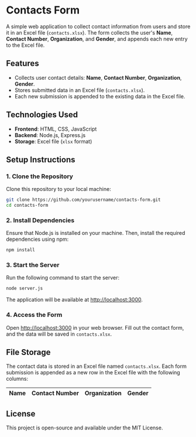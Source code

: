 
# Contacts Form

A simple web application to collect contact information from users and store it in an Excel file (`contacts.xlsx`). The form collects the user's **Name**, **Contact Number**, **Organization**, and **Gender**, and appends each new entry to the Excel file.

## Features

- Collects user contact details: **Name**, **Contact Number**, **Organization**, **Gender**.
- Stores submitted data in an Excel file (`contacts.xlsx`).
- Each new submission is appended to the existing data in the Excel file.

## Technologies Used

- **Frontend**: HTML, CSS, JavaScript
- **Backend**: Node.js, Express.js
- **Storage**: Excel file (`xlsx` format)

## Setup Instructions

### 1. Clone the Repository

Clone this repository to your local machine:

```bash
git clone https://github.com/yourusername/contacts-form.git
cd contacts-form
```

### 2. Install Dependencies

Ensure that Node.js is installed on your machine. Then, install the required dependencies using npm:

```bash
npm install
```

### 3. Start the Server

Run the following command to start the server:

```bash
node server.js
```

The application will be available at [http://localhost:3000](http://localhost:3000).

### 4. Access the Form

Open [http://localhost:3000](http://localhost:3000) in your web browser. Fill out the contact form, and the data will be saved in `contacts.xlsx`.

## File Storage

The contact data is stored in an Excel file named `contacts.xlsx`. Each form submission is appended as a new row in the Excel file with the following columns:

| Name | Contact Number | Organization | Gender |
|------|----------------|--------------|--------|

## License

This project is open-source and available under the MIT License.
```